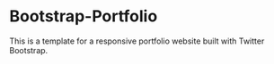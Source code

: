 # Bootstrap-Portfolio


This is a template for a responsive portfolio website built with Twitter Bootstrap.